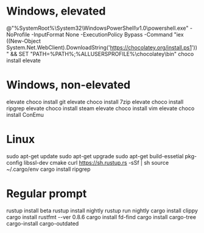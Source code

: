 # Windows, elevated
@"%SystemRoot%\System32\WindowsPowerShell\v1.0\powershell.exe" -NoProfile -InputFormat None -ExecutionPolicy Bypass -Command "iex ((New-Object System.Net.WebClient).DownloadString('https://chocolatey.org/install.ps1'))" && SET "PATH=%PATH%;%ALLUSERSPROFILE%\chocolatey\bin"
choco install elevate

# Windows, non-elevated
elevate choco install git
elevate choco install 7zip
elevate choco install ripgrep
elevate choco install steam
elevate choco install vim
elevate choco install ConEmu

# Linux
sudo apt-get update
sudo apt-get upgrade
sudo apt-get build-essetial pkg-config libssl-dev cmake
curl https://sh.rustup.rs -sSf | sh
source ~/.cargo/env
cargo install ripgrep


# Regular prompt
rustup install beta
rustup install nightly
rustup run nightly cargo install clippy
cargo install rustfmt --ver 0.8.6
cargo install fd-find
cargo install cargo-tree
cargo-install cargo-outdated
